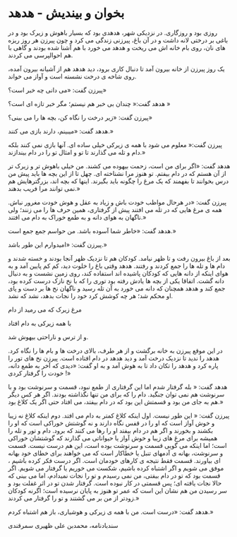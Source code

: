 # بخوان و بیندیش - هدهد
روزی بود و روزگاری. در نزدیکی شهر، هدهدی بود که بسیار باهوش و زیرک بود و در باغی بر درختی لانه داشت و در آن باغ، پیرزنی زندگی می کرد و چون پیرزن هر روز ریزه های نان، روی بام خانه اش می ریخت و هدهد می خورد با هم آشنا شده بودند و گاهی با هم احوالپرسی می کردند.

یک روز پیرزن از خانه بیرون آمد تا دنبال کاری برود، دید هدهد هم از آشیانه بیرون آمده، روی شاخه ی درخت نشسته است و آواز می خواند.

پیرزن گفت: «می دانی چه خبر است؟»

هدهد گفت:« چندان بی خبر هم نیستم؛ مگر خبر تازه ای است؟ »

پیرزن گفت: «زیر درخت را نگاه کن، بچه ها را می بینی؟»

هدهد گفت: «میبینم، دارند بازی می کنند.»

پیرزن گفت:« معلوم می شود با همه ی زیرکی خیلی ساده ای. آنها بازی نمی کنند بلکه دام و تله می گذارند تا تو و امثال تو را در دام بیندازند.»

هدهد گفت: «اگر برای من است، زحمت بیهوده می کشند. من خیلی باهوش تر و زیرک تر از آن هستم که در دام بیفتم. تو هنوز مرا نشناخته ای. چهل تا از این بچه ها باید پیش من درس بخوانند تا بفهمند که یک مرغ را چگونه باید بگیرند. اینها که بچه اند، بزرگترهایش هم نمی توانند مرا فریب بدهند.»

پیرزن گفت: «در هرحال مواظب خودت باش و زیاد به عقل و هوش خودت مغرور نباش. همه ی مرغ هایی که در تله می افتند پیش از گرفتاری، همین حرف ها را می زنند؛ ولی ناگهان به هوای دانه و به طمع خوراک به دام می افتند.»

هدهد گفت: «خاطر شما آسوده باشد. من حواسم جمع جمع است.»

پیرزن گفت: «امیدوارم این طور باشد.»

بعد از باغ بیرون رفت و تا ظهر نیامد. کودکان هم تا نزدیک ظهر آنجا بودند و خسته شدند و دام ها و تله ها را جمع کردند و رفتند. هدهد وقتی باغ را خلوت دید، کم کم پایین آمد و به هوای اینکه از دانه هایی که کودکان پاشیده اند استفاده کند، روی زمین نشست و به دنبال دانه گشت. اتفاقا یکی از بچه ها یادش رفته بود توری را که با نخ نازک درست کرده بود، جمع کند و هدهد همچنان که دانه می خورد به آن تله رسید و ناگهان نخ ها بر دست و پای او محکم شد؛ هر چه کوشش کرد خود را نجات بدهد، نشد که نشد.

مرغ زیرک که می رمید از دام

با همه زیرکی به دام افتاد

و از ترس و ناراحتی بیهوش شد.

در این موقع پیرزن به خانه برگشت و از هر طرف، بالای درخت ها و بام ها را نگاه کرد. هدهد را ندید تا نزدیک درخت آمد و دید هدهد در دام افتاده است. پیرزن نخ های تور را پاره کرد و هدهد را تکان داد تا به هوش آمد و به او گفت: «دیدی که آخر به طمع دانه، خودت را گرفتار کردی !»

هدهد گفت: « بله گرفتار شدم اما این گرفتاری از طمع نبود، قسمت و سرنوشت بود و با سرنوشت هم نمی توان جنگید. دام را که برای من تنها نگذاشته بودند. اگر هر کس دیگر هم به جای من بود و قسمتش این بود که در دام بیفتد، می افتاد حتی اگر یک کلاغ بود.»

 پیرزن گفت: « این طور نیست. اول اینکه کلاغ کمتر به دام می افتد. دوم اینکه کلاغ نه زیبا و خوش آواز است که او را در قفس نگاه دارند و نه گوشتش خوراکی است که او را بکشند و بخورند و اگر هم در دام بیفتد او را رها می کنند که برود. دام و تور و تله را  همیشه برای مرغ های زیبا و خوش آواز یا حیواناتی می گذارند که گوشتشان خوراکی است؛ اما اینکه می گویی قسمت و سرنوشت بوده است، این هم درست نیست. قسمت و سرنوشت، بهانه ی آدمهای تنبل یا خطاکار است که می خواهند برای خطای خود بهانه ای بیاورند. قسمت فقط نتیجه ی کارهای خودمان است. اگر درست فکر کرده باشیم ، موفق می شویم و اگر اشتباه کرده باشیم، شکست می خوریم یا گرفتار می شویم. اگر قسمت بود که تو در دام بیفتی، من نمی رسیدم و تو را نجات نمیدادم، اما می بینی که حالا نجات یافته ای؛ پس قسمتی در کار نبوده است. گرفتار شدن تو در اثر غفلت بود و سر رسیدن من هم نشان این است که عمر تو هنوز به پایان نرسیده است؛ اگرنه کودکان زودتر از من بر می گشتند و تو را گرفتار می کردند.»
 
 هدهد گفت: «درست است. من با همه ی زیرکی و هوشیاری، باز هم اشتباه کردم.»
 
 سندبادنامه، محمدبن على ظهیری سمرقندی

